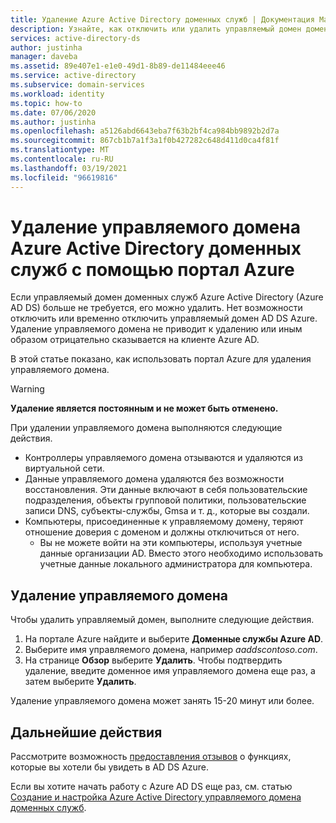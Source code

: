 ```yaml
---
title: Удаление Azure Active Directory доменных служб | Документация Майкрософт
description: Узнайте, как отключить или удалить управляемый домен доменных служб Azure Active Directory с помощью портал Azure
services: active-directory-ds
author: justinha
manager: daveba
ms.assetid: 89e407e1-e1e0-49d1-8b89-de11484eee46
ms.service: active-directory
ms.subservice: domain-services
ms.workload: identity
ms.topic: how-to
ms.date: 07/06/2020
ms.author: justinha
ms.openlocfilehash: a5126abd6643eba7f63b2bf4ca984bb9892b2d7a
ms.sourcegitcommit: 867cb1b7a1f3a1f0b427282c648d411d0ca4f81f
ms.translationtype: MT
ms.contentlocale: ru-RU
ms.lasthandoff: 03/19/2021
ms.locfileid: "96619816"
---
```

# <a name="delete-an-azure-active-directory-domain-services-managed-domain-using-the-azure-portal"></a>Удаление управляемого домена Azure Active Directory доменных служб с помощью портал Azure

Если управляемый домен доменных служб Azure Active Directory (Azure AD DS) больше не требуется, его можно удалить. Нет возможности отключить или временно отключить управляемый домен AD DS Azure. Удаление управляемого домена не приводит к удалению или иным образом отрицательно сказывается на клиенте Azure AD.

В этой статье показано, как использовать портал Azure для удаления управляемого домена.

> [!WARNING]
> **Удаление является постоянным и не может быть отменено.**
> 
> При удалении управляемого домена выполняются следующие действия.
>   * Контроллеры управляемого домена отзываются и удаляются из виртуальной сети.
>   * Данные управляемого домена удаляются без возможности восстановления. Эти данные включают в себя пользовательские подразделения, объекты групповой политики, пользовательские записи DNS, субъекты-службы, Gmsa и т. д., которые вы создали.
>   * Компьютеры, присоединенные к управляемому домену, теряют отношение доверия с доменом и должны отключиться от него.
>       * Вы не можете войти на эти компьютеры, используя учетные данные организации AD. Вместо этого необходимо использовать учетные данные локального администратора для компьютера.

## <a name="delete-the-managed-domain"></a>Удаление управляемого домена

Чтобы удалить управляемый домен, выполните следующие действия.

1. На портале Azure найдите и выберите **Доменные службы Azure AD**.
1. Выберите имя управляемого домена, например *aaddscontoso.com*.
1. На странице **Обзор** выберите **Удалить**. Чтобы подтвердить удаление, введите доменное имя управляемого домена еще раз, а затем выберите **Удалить**.

Удаление управляемого домена может занять 15-20 минут или более.

## <a name="next-steps"></a>Дальнейшие действия

Рассмотрите возможность [предоставления отзывов][feedback] о функциях, которые вы хотели бы увидеть в AD DS Azure.

Если вы хотите начать работу с Azure AD DS еще раз, см. статью [Создание и настройка Azure Active Directory управляемого домена доменных служб][create-instance].

<!-- INTERNAL LINKS -->
[feedback]: https://feedback.azure.com/forums/169401-azure-active-directory?category_id=160593%3fcategory_id%3d160593
[create-instance]: tutorial-create-instance.md